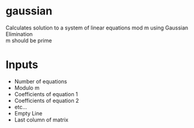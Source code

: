 # gaussian
Calculates solution to a system of linear equations mod m using Gaussian Elimination  
m should be prime  
<h1>Inputs</h1>
<ul>
<li>Number of equations</li>
<li>Modulo m</li>
<li>Coefficients of equation 1</li>
<li>Coefficients of equation 2</li>
<li>etc...</li>
<li>Empty Line</li>
<li>Last column of matrix</li>
